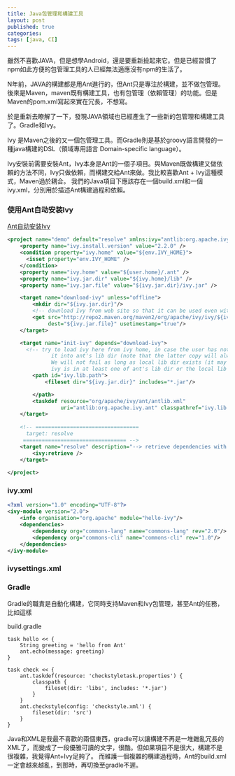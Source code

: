 ```yaml
---
title: Java包管理和構建工具
layout: post
published: true
categories: 
tags: [java, CI]
---
```


雖然不喜歡JAVA，但是想學Android，還是要重新撿起來它。但是已經習慣了npm如此方便的包管理工具的人已經無法適應沒有npm的生活了。

N年前，JAVA的構建都是用Ant進行的，但Ant只是專注於構建，並不做包管理。後來是Maven，maven既有構建工具，也有包管理（依賴管理）的功能。但是Maven的pom.xml寫起來實在冗長，不想寫。

於是重新去瞭解了一下，發現JAVA領域也已經產生了一些新的包管理和構建工具了。Gradle和Ivy。

Ivy 是Maven之後的又一個包管理工具。而Gradle則是基於groovy語言開發的一種java構建的DSL（領域專用語言 Domain-specific language）。

Ivy安裝前需要安裝Ant，Ivy本身是Ant的一個子項目。與Maven既做構建又做依賴的方法不同，Ivy只做依賴，而構建交給Ant來做。我比較喜歡Ant + Ivy這種模式，Maven過於耦合。
我們的Java項目下應該存在一個build.xml和一個ivy.xml，分別用於描述Ant構建過程和依賴。

### 使用Ant自动安装Ivy

[Ant自动安装Ivy](http://ant.apache.org/ivy/history/2.2.0/install.html)

```xml
<project name="demo" default="resolve" xmlns:ivy="antlib:org.apache.ivy.ant">
    <property name="ivy.install.version" value="2.2.0" />
    <condition property="ivy.home" value="${env.IVY_HOME}">
      <isset property="env.IVY_HOME" />
    </condition>
    <property name="ivy.home" value="${user.home}/.ant" />
    <property name="ivy.jar.dir" value="${ivy.home}/lib" />
    <property name="ivy.jar.file" value="${ivy.jar.dir}/ivy.jar" />

    <target name="download-ivy" unless="offline">
        <mkdir dir="${ivy.jar.dir}"/>
        <!-- download Ivy from web site so that it can be used even without any special installation -->
        <get src="http://repo2.maven.org/maven2/org/apache/ivy/ivy/${ivy.install.version}/ivy-${ivy.install.version}.jar" 
             dest="${ivy.jar.file}" usetimestamp="true"/>
    </target>

    <target name="init-ivy" depends="download-ivy">
      <!-- try to load ivy here from ivy home, in case the user has not already dropped
              it into ant's lib dir (note that the latter copy will always take precedence).
              We will not fail as long as local lib dir exists (it may be empty) and
              ivy is in at least one of ant's lib dir or the local lib dir. -->
        <path id="ivy.lib.path">
            <fileset dir="${ivy.jar.dir}" includes="*.jar"/>

        </path>
        <taskdef resource="org/apache/ivy/ant/antlib.xml"
                 uri="antlib:org.apache.ivy.ant" classpathref="ivy.lib.path"/>
    </target>
    
    <!-- ================================= 
      target: resolve              
     ================================= -->
    <target name="resolve" description="--> retrieve dependencies with ivy" depends="init-ivy">
        <ivy:retrieve />
    </target>
    
</project>
```

### ivy.xml

```xml
<?xml version="1.0" encoding="UTF-8"?>
<ivy-module version="2.0">
    <info organisation="org.apache" module="hello-ivy"/>
    <dependencies>
        <dependency org="commons-lang" name="commons-lang" rev="2.0"/>
        <dependency org="commons-cli" name="commons-cli" rev="1.0"/>
    </dependencies>
</ivy-module>
```

### ivysettings.xml



### Gradle

Gradle的職責是自動化構建，它同時支持Maven和Ivy包管理，甚至Ant的任務，比如這樣

build.gradle

```
task hello << {
    String greeting = 'hello from Ant'
    ant.echo(message: greeting)
}

task check << {
    ant.taskdef(resource: 'checkstyletask.properties') {
        classpath {
            fileset(dir: 'libs', includes: '*.jar')
        }
    }
    ant.checkstyle(config: 'checkstyle.xml') {
        fileset(dir: 'src')
    }
}
```

Java和XML是我最不喜歡的兩個東西，gradle可以讓構建不再是一堆雜亂冗長的XML了，而變成了一段優雅可讀的文字，很酷。但如果項目不是很大，構建不是很複雜，我覺得Ant+Ivy足夠了。
而維護一個複雜的構建過程時，Ant的build.xml一定會越來越亂，到那時，再切換至gradle不遲。
